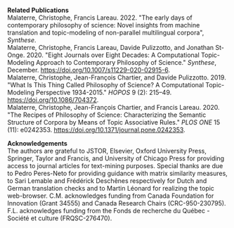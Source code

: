 **Related Publications**  
Malaterre, Christophe, Francis Lareau. 2022. "The early days of contemporary philosophy of science: Novel insights from machine translation and topic-modeling of non-parallel multilingual corpora", *Synthese*.  
Malaterre, Christophe, Francis Lareau, Davide Pulizzotto, and Jonathan St-Onge. 2020. "Eight Journals over Eight Decades: A Computational Topic-Modeling Approach to Contemporary Philosophy of Science." *Synthese*, December. https://doi.org/10.1007/s11229-020-02915-6.  
Malaterre, Christophe, Jean-François Chartier, and Davide Pulizzotto. 2019. "What Is This Thing Called Philosophy of Science? A Computational Topic-Modeling Perspective 1934-2015." *HOPOS* 9 (2): 215–49. https://doi.org/10.1086/704372.  
Malaterre, Christophe, Jean-François Chartier, and Francis Lareau. 2020. "The Recipes of Philosophy of Science: Characterizing the Semantic Structure of Corpora by Means of Topic Associative Rules." *PLOS ONE* 15 (11): e0242353. https://doi.org/10.1371/journal.pone.0242353.

**Acknowledgements**  
The authors are grateful to JSTOR, Elsevier, Oxford University Press, Springer, Taylor and Francis, and University of Chicago Press for providing access to journal articles for text-mining purposes. Special thanks are due to Pedro Peres-Neto for providing guidance with matrix similarity measures, to Sari Lemable and Frédérick Deschênes respectively for Dutch and German translation checks and to Martin Léonard for realizing the topic web-browser. C.M. acknowledges funding from Canada Foundation for Innovation (Grant 34555) and Canada Research Chairs (CRC-950-230795). F.L. acknowledges funding from the Fonds de recherche du Québec - Société et culture (FRQSC-276470).
